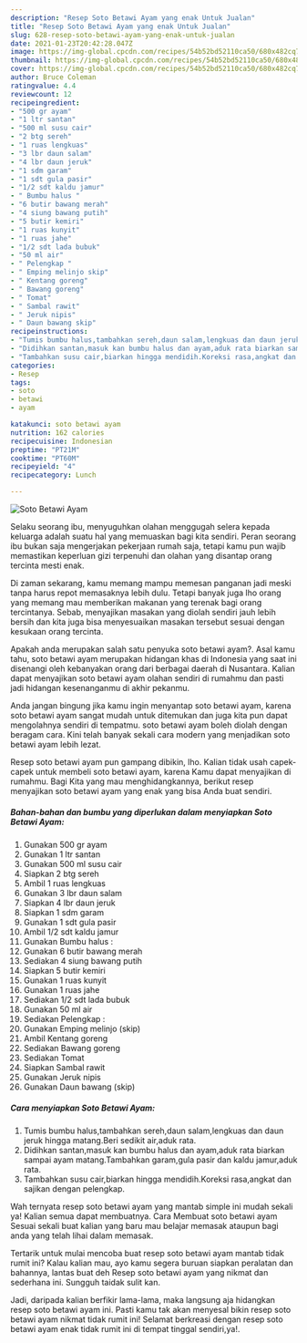 ```yaml
---
description: "Resep Soto Betawi Ayam yang enak Untuk Jualan"
title: "Resep Soto Betawi Ayam yang enak Untuk Jualan"
slug: 628-resep-soto-betawi-ayam-yang-enak-untuk-jualan
date: 2021-01-23T20:42:28.047Z
image: https://img-global.cpcdn.com/recipes/54b52bd52110ca50/680x482cq70/soto-betawi-ayam-foto-resep-utama.jpg
thumbnail: https://img-global.cpcdn.com/recipes/54b52bd52110ca50/680x482cq70/soto-betawi-ayam-foto-resep-utama.jpg
cover: https://img-global.cpcdn.com/recipes/54b52bd52110ca50/680x482cq70/soto-betawi-ayam-foto-resep-utama.jpg
author: Bruce Coleman
ratingvalue: 4.4
reviewcount: 12
recipeingredient:
- "500 gr ayam"
- "1 ltr santan"
- "500 ml susu cair"
- "2 btg sereh"
- "1 ruas lengkuas"
- "3 lbr daun salam"
- "4 lbr daun jeruk"
- "1 sdm garam"
- "1 sdt gula pasir"
- "1/2 sdt kaldu jamur"
- " Bumbu halus "
- "6 butir bawang merah"
- "4 siung bawang putih"
- "5 butir kemiri"
- "1 ruas kunyit"
- "1 ruas jahe"
- "1/2 sdt lada bubuk"
- "50 ml air"
- " Pelengkap "
- " Emping melinjo skip"
- " Kentang goreng"
- " Bawang goreng"
- " Tomat"
- " Sambal rawit"
- " Jeruk nipis"
- " Daun bawang skip"
recipeinstructions:
- "Tumis bumbu halus,tambahkan sereh,daun salam,lengkuas dan daun jeruk hingga matang.Beri sedikit air,aduk rata."
- "Didihkan santan,masuk kan bumbu halus dan ayam,aduk rata biarkan sampai ayam matang.Tambahkan garam,gula pasir dan kaldu jamur,aduk rata."
- "Tambahkan susu cair,biarkan hingga mendidih.Koreksi rasa,angkat dan sajikan dengan pelengkap."
categories:
- Resep
tags:
- soto
- betawi
- ayam

katakunci: soto betawi ayam 
nutrition: 162 calories
recipecuisine: Indonesian
preptime: "PT21M"
cooktime: "PT60M"
recipeyield: "4"
recipecategory: Lunch

---
```



![Soto Betawi Ayam](https://img-global.cpcdn.com/recipes/54b52bd52110ca50/680x482cq70/soto-betawi-ayam-foto-resep-utama.jpg)

Selaku seorang ibu, menyuguhkan olahan menggugah selera kepada keluarga adalah suatu hal yang memuaskan bagi kita sendiri. Peran seorang ibu bukan saja mengerjakan pekerjaan rumah saja, tetapi kamu pun wajib memastikan keperluan gizi terpenuhi dan olahan yang disantap orang tercinta mesti enak.

Di zaman  sekarang, kamu memang mampu memesan panganan jadi meski tanpa harus repot memasaknya lebih dulu. Tetapi banyak juga lho orang yang memang mau memberikan makanan yang terenak bagi orang tercintanya. Sebab, menyajikan masakan yang diolah sendiri jauh lebih bersih dan kita juga bisa menyesuaikan masakan tersebut sesuai dengan kesukaan orang tercinta. 



Apakah anda merupakan salah satu penyuka soto betawi ayam?. Asal kamu tahu, soto betawi ayam merupakan hidangan khas di Indonesia yang saat ini disenangi oleh kebanyakan orang dari berbagai daerah di Nusantara. Kalian dapat menyajikan soto betawi ayam olahan sendiri di rumahmu dan pasti jadi hidangan kesenanganmu di akhir pekanmu.

Anda jangan bingung jika kamu ingin menyantap soto betawi ayam, karena soto betawi ayam sangat mudah untuk ditemukan dan juga kita pun dapat mengolahnya sendiri di tempatmu. soto betawi ayam boleh diolah dengan beragam cara. Kini telah banyak sekali cara modern yang menjadikan soto betawi ayam lebih lezat.

Resep soto betawi ayam pun gampang dibikin, lho. Kalian tidak usah capek-capek untuk membeli soto betawi ayam, karena Kamu dapat menyajikan di rumahmu. Bagi Kita yang mau menghidangkannya, berikut resep menyajikan soto betawi ayam yang enak yang bisa Anda buat sendiri.

<!--inarticleads1-->

##### Bahan-bahan dan bumbu yang diperlukan dalam menyiapkan Soto Betawi Ayam:

1. Gunakan 500 gr ayam
1. Gunakan 1 ltr santan
1. Gunakan 500 ml susu cair
1. Siapkan 2 btg sereh
1. Ambil 1 ruas lengkuas
1. Gunakan 3 lbr daun salam
1. Siapkan 4 lbr daun jeruk
1. Siapkan 1 sdm garam
1. Gunakan 1 sdt gula pasir
1. Ambil 1/2 sdt kaldu jamur
1. Gunakan  Bumbu halus :
1. Gunakan 6 butir bawang merah
1. Sediakan 4 siung bawang putih
1. Siapkan 5 butir kemiri
1. Gunakan 1 ruas kunyit
1. Gunakan 1 ruas jahe
1. Sediakan 1/2 sdt lada bubuk
1. Gunakan 50 ml air
1. Sediakan  Pelengkap :
1. Gunakan  Emping melinjo (skip)
1. Ambil  Kentang goreng
1. Sediakan  Bawang goreng
1. Sediakan  Tomat
1. Siapkan  Sambal rawit
1. Gunakan  Jeruk nipis
1. Gunakan  Daun bawang (skip)




<!--inarticleads2-->

##### Cara menyiapkan Soto Betawi Ayam:

1. Tumis bumbu halus,tambahkan sereh,daun salam,lengkuas dan daun jeruk hingga matang.Beri sedikit air,aduk rata.
1. Didihkan santan,masuk kan bumbu halus dan ayam,aduk rata biarkan sampai ayam matang.Tambahkan garam,gula pasir dan kaldu jamur,aduk rata.
1. Tambahkan susu cair,biarkan hingga mendidih.Koreksi rasa,angkat dan sajikan dengan pelengkap.




Wah ternyata resep soto betawi ayam yang mantab simple ini mudah sekali ya! Kalian semua dapat membuatnya. Cara Membuat soto betawi ayam Sesuai sekali buat kalian yang baru mau belajar memasak ataupun bagi anda yang telah lihai dalam memasak.

Tertarik untuk mulai mencoba buat resep soto betawi ayam mantab tidak rumit ini? Kalau kalian mau, ayo kamu segera buruan siapkan peralatan dan bahannya, lantas buat deh Resep soto betawi ayam yang nikmat dan sederhana ini. Sungguh taidak sulit kan. 

Jadi, daripada kalian berfikir lama-lama, maka langsung aja hidangkan resep soto betawi ayam ini. Pasti kamu tak akan menyesal bikin resep soto betawi ayam nikmat tidak rumit ini! Selamat berkreasi dengan resep soto betawi ayam enak tidak rumit ini di tempat tinggal sendiri,ya!.

